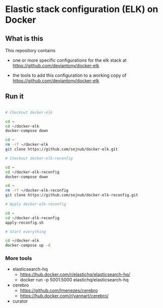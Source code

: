 # Elastic stack configuration (ELK) on Docker

## What is this

This repository contains

- one or more specific configurations for the elk stack at <https://github.com/deviantony/docker-elk>

- the tools to add this configuration to a working copy of <https://github.com/deviantony/docker-elk>

## Run it

```sh

# Checkout docker-elk

cd ~
cd ~/docker-elk
docker-compose down

cd ~
rm -rf ~/docker-elk
git clone https://github.com/sejnub/docker-elk.git

# Checkout decker-elk-reconfig

cd ~
cd ~/docker-elk-reconfig
docker-compose down

cd ~
rm -rf ~/docker-elk-reconfig
git clone https://github.com/sejnub/docker-elk-reconfig.git

# Apply decker-elk-reconfig

cd ~
cd ~/docker-elk-reconfig
apply-reconfig.sh

# Start everything

cd ~/docker-elk
docker-compose up -d

```

### More tools

- elasticsearch-hq
  - <https://hub.docker.com/r/elastichq/elasticsearch-hq/>
  - docker run -p 5001:5000 elastichq/elasticsearch-hq
- cerebro
  - <https://github.com/lmenezes/cerebro>
  - <https://hub.docker.com/r/yannart/cerebro/>
- curator
